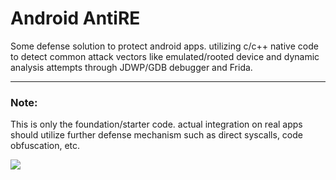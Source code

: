 # Android AntiRE

Some defense solution to protect android apps. utilizing c/c++ native code to detect common attack vectors like emulated/rooted device and dynamic analysis attempts through JDWP/GDB debugger and Frida.

---

### Note:

This is only the foundation/starter code. actual integration on real apps should utilize further defense mechanism such as direct syscalls, code obfuscation, etc.

![](demo.gif)